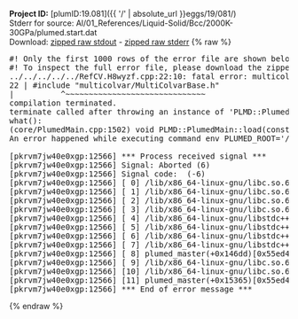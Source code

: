 **Project ID:** [plumID:19.081]({{ '/' | absolute_url }}eggs/19/081/)  
Stderr for source:  Al/01_References/Liquid-Solid/Bcc/2000K-30GPa/plumed.start.dat   
Download: [zipped raw stdout](plumed.start.dat.plumed_master.stdout.txt.zip) - [zipped raw stderr](plumed.start.dat.plumed_master.stderr.txt.zip) 
{% raw %}
<pre>
#! Only the first 1000 rows of the error file are shown below
#! To inspect the full error file, please download the zipped raw stderr file above
../../../../../RefCV.H8wyzf.cpp:22:10: fatal error: multicolvar/MultiColvarBase.h: No such file or directory
22 | #include "multicolvar/MultiColvarBase.h"
|          ^~~~~~~~~~~~~~~~~~~~~~~~~~~~~~~
compilation terminated.
terminate called after throwing an instance of 'PLMD::Plumed::ExceptionError'
what():
(core/PlumedMain.cpp:1502) void PLMD::PlumedMain::load(const std::string&)
An error happened while executing command env PLUMED_ROOT='/home/runner/opt/lib/plumed_master' PLUMED_VERSION='2.11.0-dev' PLUMED_HTMLDIR='/home/runner/opt/share/doc/plumed_master' PLUMED_INCLUDEDIR='/home/runner/opt/include' PLUMED_PROGRAM_NAME='plumed_master' PLUMED_IS_INSTALLED='yes' "/home/runner/opt/lib/plumed_master"/scripts/mklib.sh -n -o ./../../../../../RefCV.2.11.0-dev.so ../../../../../RefCV.cpp

[pkrvm7jw40e0xgp:12566] *** Process received signal ***
[pkrvm7jw40e0xgp:12566] Signal: Aborted (6)
[pkrvm7jw40e0xgp:12566] Signal code:  (-6)
[pkrvm7jw40e0xgp:12566] [ 0] /lib/x86_64-linux-gnu/libc.so.6(+0x45330)[0x7f2764a45330]
[pkrvm7jw40e0xgp:12566] [ 1] /lib/x86_64-linux-gnu/libc.so.6(pthread_kill+0x11c)[0x7f2764a9eb2c]
[pkrvm7jw40e0xgp:12566] [ 2] /lib/x86_64-linux-gnu/libc.so.6(gsignal+0x1e)[0x7f2764a4527e]
[pkrvm7jw40e0xgp:12566] [ 3] /lib/x86_64-linux-gnu/libc.so.6(abort+0xdf)[0x7f2764a288ff]
[pkrvm7jw40e0xgp:12566] [ 4] /lib/x86_64-linux-gnu/libstdc++.so.6(+0xa5ff5)[0x7f2764ea5ff5]
[pkrvm7jw40e0xgp:12566] [ 5] /lib/x86_64-linux-gnu/libstdc++.so.6(+0xbb0da)[0x7f2764ebb0da]
[pkrvm7jw40e0xgp:12566] [ 6] /lib/x86_64-linux-gnu/libstdc++.so.6(_ZSt10unexpectedv+0x0)[0x7f2764ea5a55]
[pkrvm7jw40e0xgp:12566] [ 7] /lib/x86_64-linux-gnu/libstdc++.so.6(+0xa5a6f)[0x7f2764ea5a6f]
[pkrvm7jw40e0xgp:12566] [ 8] plumed_master(+0x146dd)[0x55ed4310e6dd]
[pkrvm7jw40e0xgp:12566] [ 9] /lib/x86_64-linux-gnu/libc.so.6(+0x2a1ca)[0x7f2764a2a1ca]
[pkrvm7jw40e0xgp:12566] [10] /lib/x86_64-linux-gnu/libc.so.6(__libc_start_main+0x8b)[0x7f2764a2a28b]
[pkrvm7jw40e0xgp:12566] [11] plumed_master(+0x15365)[0x55ed4310f365]
[pkrvm7jw40e0xgp:12566] *** End of error message ***
</pre>
{% endraw %}
